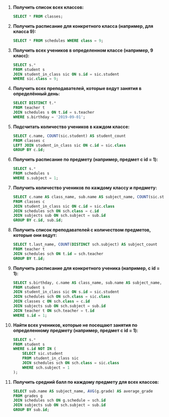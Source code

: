 
1. **Получить список всех классов:**
   ```sql
   SELECT * FROM classes;
   ```

2. **Получить расписание для конкретного класса (например, для класса 9):**
   ```sql
   SELECT * FROM schedules WHERE class = 9;
   ```

3. **Получить всех учеников в определенном классе (например, 9 класс):**
   ```sql
   SELECT s.*
   FROM student s
   JOIN student_in_class sic ON s.id = sic.student
   WHERE sic.class = 9;
   ```

4. **Получить всех преподавателей, которые ведут занятия в определённый день:**
   ```sql
   SELECT DISTINCT t.*
   FROM teacher t
   JOIN schedules s ON t.id = s.teacher
   WHERE s.birthday = '2019-09-01';
   ```

5. **Подсчитать количество учеников в каждом классе:**
   ```sql
   SELECT c.name, COUNT(sic.student) AS student_count
   FROM classes c
   LEFT JOIN student_in_class sic ON c.id = sic.class
   GROUP BY c.id;
   ```

6. **Получить расписание по предмету (например, предмет с id = 1):**
   ```sql
   SELECT s.*
   FROM schedules s
   WHERE s.subject = 1;
   ```

1. **Получить количество учеников по каждому классу и предмету:**
   ```sql
   SELECT c.name AS class_name, sub.name AS subject_name, COUNT(sic.student) AS student_count
   FROM classes c
   JOIN student_in_class sic ON c.id = sic.class
   JOIN schedules sch ON sch.class = c.id
   JOIN subjects sub ON sch.subject = sub.id
   GROUP BY c.id, sub.id;
   ```

2. **Получить список преподавателей с количеством предметов, которые они ведут:**
   ```sql
   SELECT t.last_name, COUNT(DISTINCT sch.subject) AS subject_count
   FROM teacher t
   JOIN schedules sch ON t.id = sch.teacher
   GROUP BY t.id;
   ```

3. **Получить расписание для конкретного ученика (например, с id = 1):**
   ```sql
   SELECT s.birthday, c.name AS class_name, sub.name AS subject_name, t.last_name AS teacher_name
   FROM student s
   JOIN student_in_class sic ON s.id = sic.student
   JOIN schedules sch ON sch.class = sic.class
   JOIN classes c ON sch.class = c.id
   JOIN subjects sub ON sch.subject = sub.id
   JOIN teacher t ON sch.teacher = t.id
   WHERE s.id = 1;
   ```

4. **Найти всех учеников, которые не посещают занятия по определенному предмету (например, предмет с id = 1):**
   ```sql
   SELECT s.*
   FROM student s
   WHERE s.id NOT IN (
       SELECT sic.student
       FROM student_in_class sic
       JOIN schedules sch ON sch.class = sic.class
       WHERE sch.subject = 1
   );
   ```

5. **Получить средний балл по каждому предмету для всех классов:**
   ```sql
   SELECT sub.name AS subject_name, AVG(g.grade) AS average_grade
   FROM grades g
   JOIN schedules sch ON g.schedule = sch.id
   JOIN subjects sub ON sch.subject = sub.id
   GROUP BY sub.id;
   ```
